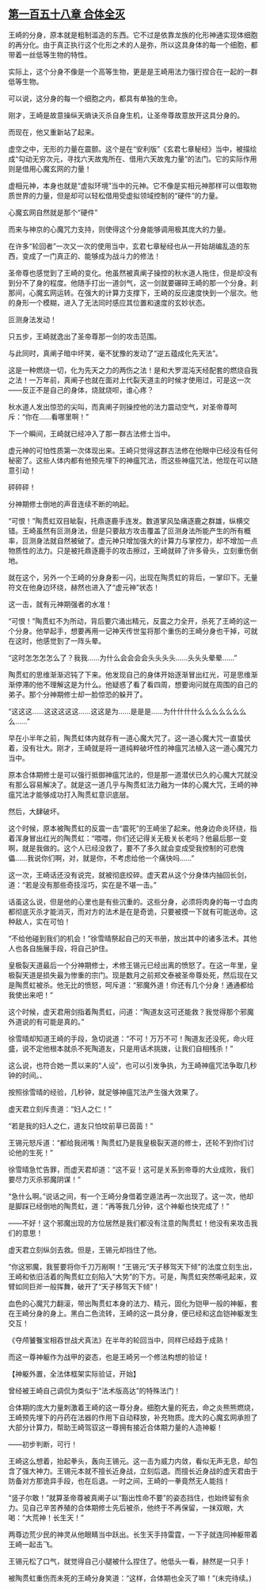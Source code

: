 ## [第一百五十八章 合体全灭](https://www.xxbiquge.com/11_11207/9097648.html)


  王崎的分身，原本就是粗制滥造的东西。它不过是依靠龙族的化形神通实现体细胞的再分化。由于真正执行这个化形之术的人是弥，所以这具身体的每一个细胞，都带着一丝低等生物的特性。

  实际上，这个分身不像是一个高等生物，更是是王崎用法力强行捏合在一起的一群低等生物。

  可以说，这分身的每一个细胞之内，都具有单独的生命。

  刚才，王崎是故意操纵天熵诀灭杀自身生机，让圣帝尊故意放开这具分身的。

  而现在，他又重新站了起来。

  虚空之中，无形的力量在震颤。这个是在“安利版”《玄君七章秘经》当中，被描绘成“勾动无穷次元，寻找六天故鬼所在、借用六天故鬼力量”的法门。它的实际作用则是借用心魔玄网的力量！

  虚相元神，本身也就是“虚拟环境”当中的元神。它不像是实相元神那样可以借取物质世界的力量，但是却可以轻松借用受虚拟领域控制的“硬件”的力量。

  心魔玄网自然就是那个“硬件”

  而来与神京的心魔咒力支持，则使得这个分身能够调用极其庞大的力量。

  在许多“轮回者”一次又一次的使用当中，玄君七章秘经也从一开始胡编乱造的东西，变成了一门真正的、能够成为战斗力的修法！

  圣帝尊也感觉到了王崎的变化。他虽然被真阐子操控的秋水道人拖住，但是却没有到分不了身的程度。他随手打出一道剑气，这一剑就要碾碎王崎的那一个分身。刹那间，心魔玄网运转。在强大的计算力支撑下，王崎的反应速度快到一个层次。他的身形一个模糊，进入了无法同时感应其位置和速度的玄妙状态。

  叵测身法发动！

  只五步，王崎就逸出了圣帝尊那一剑的攻击范围。

  与此同时，真阐子暗中坏笑，毫不犹豫的发动了“逆五蕴成化先天法”。

  这是一种燃烧一切，化为先天之力的两伤之法！是和大罗混沌天经配套的燃烧自我之法！一万年前，真阐子也就在面对上代裂天道主的时候才使用过，可是这一次——反正不是自己的身体，烧就烧呗，谁心疼？

  秋水道人发出惊恐的尖叫，而真阐子则操控他的法力震动空气，对圣帝尊呵斥：“你在……看哪里啊！”

  下一个瞬间，王崎就已经冲入了那一群古法修士当中。

  虚元神的可怕性质第一次体现出来。王崎只觉得这群古法修在他眼中已经没有任何秘密了。这些人体内都有他预先埋下的神瘟咒法，而这些神瘟咒法，他现在可以随意引动！

  砰砰砰！

  分神期修士倒地的声音连续不断的响起。

  “可恨！”陶贯虹双目眦裂，托鼎逐鹿手连发。数道掌风坠痛逐鹿之群雄，纵横交错。王崎虽然有叵测身法，但是只要敌方攻击覆盖了叵测身法所能产生的所有概率，叵测身法就自然被破了。虚元神只增加强大的计算力与掌控力，却不增加一点物质性的法力。只是被托鼎逐鹿手的攻击擦过，王崎就碎了许多骨头，立刻重伤倒地。

  就在这个，另外一个王崎的分身身影一闪，出现在陶贯虹的背后，一掌印下。无量符文在他身边环绕，赫然也进入了“虚元神”状态！

  这一击，就有元神期强者的水准！

  “可恨！”陶贯虹不为所动，背后要穴涌出精元，反震之力全开，杀死了王崎的这一个分身。他举起手，想要再用一记神天传世玺将那个重伤的王崎分身也干掉，可就在这时，他感觉到了一阵头晕。

  “这时怎怎怎怎么了？我我……为什么会会会会头头头头……头头头晕晕……”

  陶贯虹的思维渐渐迟钝了下来。他发现自己的身体开始逐渐冒出红光，可是思维渐渐停滞的他不理解这是为什么。他疑惑了看了看四周，想要询问就在周围的自己的弟子。那个分神期修士却一脸惊恐的躲开了。

  “这这这……这这这这这……这这是为……是是是……为什什什什么么么么么么么么……”

  早在小半年之前，陶贯虹体内就存有一道心魔大咒了。这一道心魔大咒一直蛰伏着，没有壮大。刚才，王崎就是将一道纯粹破坏性的神瘟咒法植入这一道心魔咒力当中。

  原本合体期修士是可以强行抵御神瘟咒法的，但是那一道潜伏已久的心魔大咒就没有那么容易解决了。就是这一道几乎与陶贯虹法力融为一体的心魔大咒，王崎的神瘟咒法才能够成功打入陶贯虹意识底层。

  然后，大肆破坏。

  这个时候，原本被陶贯虹的反震一击“震死”的王崎坐了起来。他身边命炎环绕，指着浑身冒出红光的陶贯虹：“喂喂，你们还记得关无极关长老吗？他最后那一变啊，就是我做的。这个人已经没救了，要不了多久就会变成受我控制的可悲傀儡……我说你们啊，对，就是你，不考虑给他一个痛快吗……”

  这一次，王崎话还没有说完，就被彻底绞碎。虚天君从这个分身体内抽回长剑，道：“若是没有那些奇技淫巧，实在是不堪一击。”

  话虽这么说，但是他的心里也是有些沉重的。这些分身，必须将肉身的每一寸血肉都彻底灭杀才能消灭，而对方的法术是在是奇诡，只要被摸一下就有可能送命。这种敌人，实在可怕！

  “不给他碰到我们的机会！”徐雪晴祭起自己的天书册，放出其中的诸多法术。其他人也各自施展手段，将自己护住。

  皇极裂天道最后一个分神期修士，术修王锡元已经出离的愤怒了。在这一年里，皇极裂天道是损失最为惨重的宗门。现是数月之前郑文泰被圣帝尊处死，然后现在又是陶贯虹被杀。他无比的愤怒，呵斥道：“邪魔外道！你还有几个分身！通通都给我使出来吧！”

  这个时候，虚天君用剑指着陶贯虹，问道：“陶道友这可还能救？我觉得那个邪魔外道说的有可能是真的。”

  徐雪晴却知道王崎的手段，急切说道：“不可！万万不可！陶道友还没死，命火旺盛，说不定他根本就杀不死陶道友，只是用话术挑拨，让我们自相残杀！”

  这么说，也符合她一贯以来的“人设”，也可以引发争执，为王崎神瘟咒法争取几秒钟的时间。、

  按照徐雪晴的经验，几秒钟，就足够神瘟咒法产生强大效果了。

  虚天君立刻斥责道：“妇人之仁！”

  “若是我的妇人之仁，道友只怕坟前草已茵茵！”

  王锡元怒斥道：“都给我闭嘴！陶贯虹乃是我皇极裂天道的修士，还轮不到你们讨论他的生死！”

  徐雪晴急忙告罪，而虚天君却道：“这不妥！这可是关系到帝尊的大业成败，我们要尽力灭杀邪魔阴谋！”

  “急什么啊。”说话之间，有一个王崎分身借着空遁法再一次出现了。这一次，他却是脚踩已经倒地的陶贯虹，道：“再等我几分钟，这个神躯也快完成了！”

  ——不好！这个邪魔出现的方位居然是我们都没有注意的陶贯虹！他没有来攻击我们的意思！

  虚天君立刻纵剑去救。但是，王锡元却挡住了他。

  “你这邪魔，我誓要将你千刀万剐啊！”王锡元“天子移驾天下倾”的法度立刻生出，王崎和依旧活着的陶贯虹立刻陷入“大势”的下方。可是，陶贯虹突然嘶吼起来，双臂如同巨斧一般挥舞，破开了“天子移驾天下倾”！

  血色的心魔咒力翻滚，带出陶贯虹本身的法力、精元，固化为铠甲一般的神躯，套在王崎分身的身上。黑白二色流转，王崎的这一具分身，便已经和这血铠神躯发生交互！

  《夺颅饕餮宝相吞世战犬真法》在半年的轮回当中，同样已经趋于成熟！

  而这一尊神躯作为战甲的姿态，也是王崎另一个修法构想的验证！

  【神躯外置，全法体框架实际验证，开始】

  曾经被王崎自己调侃为类似于“法术版高达”的特殊法门！

  合体期的庞大力量刺激着王崎的这一尊分身。细胞大量的死去，命之炎熊熊燃烧，王崎预先埋下的丹药在法器的作用下自动释放，补充物质。庞大的心魔玄网承担了大部分计算力，帮助王崎驾驭这一尊拥有接近合体期力量的人造神躯！

  ——初步判断，可行！

  王崎这么想着，抬起拳头，轰向王锡元。这一击为威力内敛，看似无声无息，却包含了强大神力。王锡元本就不擅长近身战，立刻后退。而擅长近身战的虚天君由于防备对方那诡异手段，也在后退。一时之间，王崎的一拳竟然无人能挡！

  “竖子尔敢！”就算圣帝尊被真阐子以“豁出性命不要”的姿态挡住，也始终留有余力。见自己辛苦养殖的合体期修士先后被杀，他终于不再保留，一抹双眼，大喝：“大荒神！长生天！”

  两尊边荒少民的神灵从他眼睛当中跃出。长生天手持雷霆，一下子就连同神躯带着王崎一起击飞。

  王锡元松了口气，就觉得自己小腿被什么捏住了。他低头一看，赫然是一只手！

  被陶贯虹重伤而未死的王崎分身笑道：“这样，合体期也全灭了嘛！”(未完待续。)
